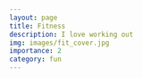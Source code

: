 ```yaml
---
layout: page
title: Fitness
description: I love working out
img: images/fit_cover.jpg
importance: 2
category: fun
---
```


